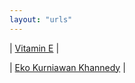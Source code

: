 ```yaml
---
layout: "urls"
---
```


| [Vitamin E](https://ods.od.nih.gov/factsheets/VitaminE-HealthProfessional/) |

| [Eko Kurniawan Khannedy](https://www.youtube.com/channel/UC14ZKB9XsDZbnHVmr4AmUpQ) |


